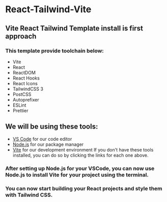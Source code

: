 # React-Tailwind-Vite

## Vite React Tailwind Template install is first approach
### This template provide toolchain below:

- Vite
- React
- ReactDOM
- React Hooks
- React Icons
- TailwindCSS 3
- PostCSS
- Autoprefixer
- ESLint
- Prettier

## We will be using these tools:

- [VS Code](https://code.visualstudio.com/) for our code editor
- [Node.js](https://nodejs.org/en) for our package manager
- [Vite](https://vitejs.dev/) for our development environment
If you don't have these tools installed, you can do so by clicking the links for each one above.

### After setting up Node.js for your VSCode, you can now use Node.js to install Vite for your project using the terminal.

### You can now start building your React projects and style them with Tailwind CSS.
